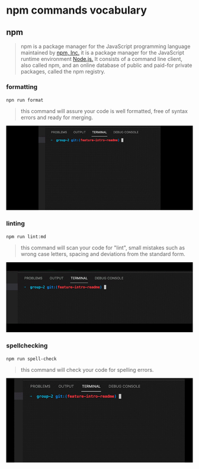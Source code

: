 # npm commands vocabulary

## npm

> npm is a package manager for the JavaScript programming language maintained by
> [npm, Inc.](https://www.npmjs.com) it is a package manager for the JavaScript
> runtime environment [Node.js.](https://nodejs.org/en/npm) It consists of a
> command line client, also called npm, and an online database of public and
> paid-for private packages, called the npm registry.

### formatting

`npn run format`

> this command will assure your code is well formatted, free of syntax errors
> and ready for merging.

![npm run format](https://raw.githubusercontent.com/lab-antwerp-1/home/feature-aviv-vocabulary-update/vocabulary/pix/npmformat.gif)

### linting

`npm run lint:md`

> this command will scan your code for "lint", small mistakes such as wrong case
> letters, spacing and deviations from the standard form.

![npm run lint:md](https://raw.githubusercontent.com/lab-antwerp-1/home/feature-aviv-vocabulary-update/vocabulary/pix/npmlintmd.gif)

### spellchecking

`npm run spell-check`

> this command will check your code for spelling errors.

![npm run spell-check](https://raw.githubusercontent.com/lab-antwerp-1/home/feature-aviv-vocabulary-update/vocabulary/pix/npmspellcheck.gif)

